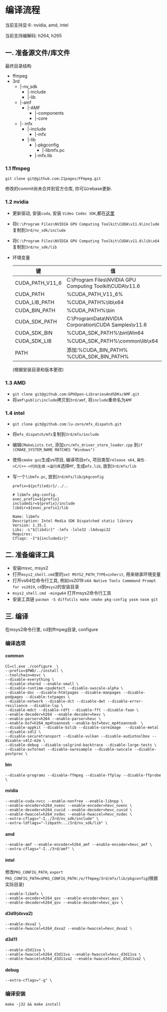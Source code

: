 # 编译流程

当前支持显卡: nvidia, amd, intel

当前支持编解码: h264, h265

## 一. 准备源文件/库文件

最终目录结构  

+ ffmpeg  
+ 3rd  
  + |-nv_sdk  
    + |-include  
    + |-lib  
  + |-amf
    * |-AMF
      * |-components
      * |-core
  + |- mfx
    * |-include
      * |-mfx
    * |-lib
      * |-pkgconfig
        * |-libmfx.pc
      * |-mfx.lib

### 1.1 ffmpeg

```shell
git clone git@github.com:21pages/FFmpeg.git
```
修改的commit尚未合并到官方仓库, 你可以rebase更新.

### 1.2 nvidia

  * 更新驱动, 安装`cuda`, 安装 `Video Codec SDK`,都在[这里](https://developer.nvidia.com/nvidia-video-codec-sdk/download)

  * 将`C:\Program Files\NVIDIA GPU Computing Toolkit\CUDA\v11.6\include`复制到`3rd/nv_sdk/include`

  * 将`C:\Program Files\NVIDIA GPU Computing Toolkit\CUDA\v11.6\lib\x64`复制到`3rd/nv_sdk/lib`

  * 环境变量

    | 键               | 值                                        |
    | --------------- | ---------------------------------------- |
    | CUDA_PATH_V11_6 | C:\Program Files\NVIDIA GPU Computing Toolkit\CUDA\v11.6 |
    | CUDA_PATH       | %CUDA_PATH_V11_6%                        |
    | CUDA_LIB_PATH   | %CUDA_PATH%\lib\x64                      |
    | CUDA_BIN_PATH   | %CUDA_PATH%\bin                          |
    | CUDA_SDK_PATH   | C:\ProgramData\NVIDIA Corporation\CUDA Samples\v11.6 |
    | CUDA_SDK_BIN    | %CUDA_SDK_PATH%\bin\Win64                |
    | CUDA_SDK_LIB    | %CUDA_SDK_PATH%\common\lib\x64           |
    | PATH            | 添加:%CUDA_BIN_PATH%   %CUDA_SDK_BIN_PATH% |

    (根据安装目录和版本更改)

### 1.3 AMD

* `git clone git@github.com:GPUOpen-LibrariesAndSDKs/AMF.git`
* 将`amf\public\include`拷贝到`3rd/amf`, 将`include`重命名为`AMF`

### 1.4 intel

* `git clone git@github.com:lu-zero/mfx_dispatch.git`

* 将`mfx_dispatch/mfx`复制到`3rd/mfx/include`

* 编辑`CMakeLists.txt`, 添加`src/mfx_driver_store_loader.cpp` 到`if (CMAKE_SYSTEM_NAME MATCHES "Windows")`

* 使用`cmake gui`生成vs项目, 编译项目`mfx`, 项目类型`release x64`, `属性->C/C++->代码生成->运行库`选择`MT`, 生成`mfx.lib`, 放到`3rd/mfx/lib`

* 写一个`libmfx.pc`, 放到`3rd/mfx/lib/pkgconfig`

  ```
  prefix=${pcfiledir}/../..

  # libmfx pkg-config.
  exec_prefix=${prefix}
  includedir=${prefix}/include
  libdir=${exec_prefix}/lib

  Name: libmfx
  Description: Intel Media SDK Dispatched static library
  Version: 1.35.1
  Libs: -L"${libdir}" -lmfx -lole32 -lAdvapi32
  Requires: 
  Cflags: -I"${includedir}"
  ```


## 二. 准备编译工具

* 安装msvc, msys2
* 打开`msys2_shell.cmd`里的`set MSYS2_PATH_TYPE=inherit`, 用来继承环境变量
* 打开vs64位命令行工具, 例如vs2019:`x64 Native Tools Commmand Prompt for vs2019`, `cd`到`msys2`的安装目录
* `msys2_shell.cmd -mingw64` 打开msys2命令行工具
* 安装工具链
  `pacman -S diffutils make cmake pkg-config yasm nasm git`



## 三. 编译

在msys2命令行里, cd到ffmpeg目录, configure

### 编译选项

#### common
```shell
CC=cl.exe ./configure  \
--prefix=$PWD/../install \
--toolchain=msvc \
--disable-everything \
--disable-shared --enable-small \
--disable-runtime-cpudetect --disable-swscale-alpha \
--disable-doc --disable-htmlpages --disable-manpages --disable-podpages --disable-txtpages \
--disable-network --disable-dct --disable-dwt --disable-error-resilience --disable-lsp \
--disable-mdct --disable-rdft --disable-fft --disable-faan \
--enable-decoder=h264 --enable-decoder=hevc \
--enable-parser=h264 --enable-parser=hevc \
--enable-bsf=h264_mp4toannexb --enable-bsf=hevc_mp4toannexb  \
--disable-appkit --disable-bzlib --disable-coreimage  --disable-metal --disable-sdl2 \
--disable-securetransport --disable-vulkan --disable-audiotoolbox --disable-v4l2-m2m \
--disable-debug --disable-valgrind-backtrace --disable-large-tests \
--disable-avformat --disable-swresample --disable-swscale --disable-postproc \
```
#### bin
```shell
--disable-programs --disable-ffmpeg --disable-ffplay --disable-ffprobe \
```
#### nvidia
```shell
--enable-cuda-nvcc --enable-nonfree --enable-libnpp \
--enable-encoder=h264_nvenc --enable-encoder=hevc_nvenc \
--enable-decoder=h264_cuvid --enable-decoder=hevc_cuvid \
--enable-hwaccel=h264_nvdec --enable-hwaccel=hevc_nvdec \
--extra-cflags="-I../3rd/nv_sdk/include" \
--extra-ldflags="-libpath:../3rd/nv_sdk/lib" \
```

#### amd
```shell
--enable-amf --enable-encoder=h264_amf --enable-encoder=hevc_amf \
--extra-cflags="-I../3rd/amf" \
```

#### intel
修改`PKG_CONFIG_PATH`,
`export PKG_CONFIG_PATH=$PKG_CONFIG_PATH:/e/ffmpeg/3rd/mfx/lib/pkgconfig`(根据实际目录)

```shell
--enable-libmfx \
--enable-encoder=h264_qsv --enable-encoder=hevc_qsv \
--enable-decoder=h264_qsv --enable-decoder=hevc_qsv \
```

#### d3d9(dxva2)
```shell
--enable-dxva2 \
--enable-hwaccel=h264_dxva2 --enable-hwaccel=hevc_dxva2 \
```

#### d3d11
```shell
--enable-d3d11va \
--enable-hwaccel=h264_d3d11va --enable-hwaccel=hevc_d3d11va \
--enable-hwaccel=h264_d3d11va2 --enable-hwaccel=hevc_d3d11va2 \
```

#### debug
```shell
--extra-cflags="-g" \
```

### 编译安装
`make -j32 && make install`



